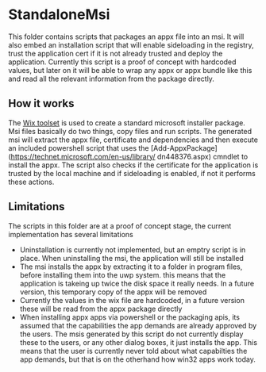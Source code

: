 
# StandaloneMsi
This folder contains scripts that packages an appx file into an msi. It will also embed an installation script that will enable sideloading in the registry, trust the application cert if it is not already trusted and deploy the application. Currently this script is a proof of concept with hardcoded values, but later on it will be able to wrap any appx or appx bundle like this and read all the relevant information from the package directly.

## How it works
The [Wix toolset](http://wixtoolset.org/) is used to create a standard microsoft installer package. Msi files basically do two things, copy files and run scripts. The generated msi will extract the appx file, certificate and dependencies and then execute an included powershell script that uses the [Add-AppxPackage](https://technet.microsoft.com/en-us/library/ dn448376.aspx) cmndlet to install the appx. The script also checks if the certificate for the application is trusted by the local machine and if sideloading is enabled, if not it performs these actions.


## Limitations
The scripts in this folder are at a proof of concept stage, the current implementation has several limitations

* Uninstallation is currently not implemented, but an emptry script is in place. When uninstalling the msi, the application will still be installed
* The msi installs the appx by extracting it to a folder in program files, before installing them into the uwp system. this means that the application is takeing up twice the disk space it really needs. In a future version, this temporary copy of the appx will be removed
* Currently the values in the wix file are hardcoded, in a future version these will be read from the appx package directly
* When installing appx apps via powershell or the packaging apis, its assumed that the capabilities the app demands are already approved by the users. The msis generated by this script do not currently display these to the users, or any other dialog boxes, it just installs the app. This means that the user is currently never told about what capabilties the app demands, but that is on the otherhand how win32 apps work today.